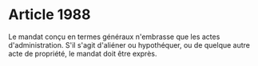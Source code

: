 # Article 1988

Le mandat conçu en termes généraux n'embrasse que les actes d'administration.   S'il s'agit d'aliéner ou hypothéquer, ou de quelque autre acte de propriété, le mandat doit être exprès.